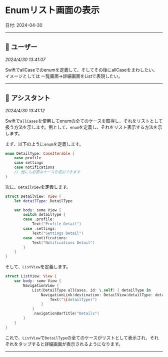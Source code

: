 # Enumリスト画面の表示

日付: 2024-04-30

---

## 👤 ユーザー
*2024/4/30 13:41:07*

SwiftでallCaseでのenumを定義して、そしてその後にallCaseをまわしたい。
イメージとしては 一覧画面→詳細画面をListで表現したい。

---

## 🤖 アシスタント
*2024/4/30 13:41:12*

Swiftで`allCases`を使用してenumの全てのケースを取得し、それをリストとして扱う方法を示します。例として、`enum`を定義し、それをリスト表示する方法を示します。

まず、以下のように`enum`を定義します。

```swift
enum DetailType: CaseIterable {
    case profile
    case settings
    case notifications
    // 他にも必要なケースを追加できます
}
```

次に、`DetailView`を定義します。

```swift
struct DetailView: View {
    let detailType: DetailType

    var body: some View {
        switch detailType {
        case .profile:
            Text("Profile Detail")
        case .settings:
            Text("Settings Detail")
        case .notifications:
            Text("Notifications Detail")
        }
    }
}
```

そして、`ListView`を定義します。

```swift
struct ListView: View {
    var body: some View {
        NavigationView {
            List(DetailType.allCases, id: \.self) { detailType in
                NavigationLink(destination: DetailView(detailType: detailType)) {
                    Text("\(detailType)")
                }
            }
            .navigationBarTitle("Details")
        }
    }
}
```

これで、`ListView`で`DetailType`の全てのケースがリストとして表示され、それぞれをタップすると詳細画面が表示されるようになります。

---
